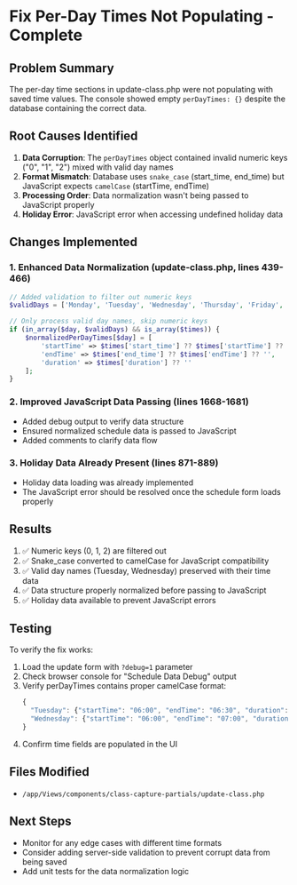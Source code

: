 # Fix Per-Day Times Not Populating - Complete

## Problem Summary
The per-day time sections in update-class.php were not populating with saved time values. The console showed empty `perDayTimes: {}` despite the database containing the correct data.

## Root Causes Identified
1. **Data Corruption**: The `perDayTimes` object contained invalid numeric keys ("0", "1", "2") mixed with valid day names
2. **Format Mismatch**: Database uses `snake_case` (start_time, end_time) but JavaScript expects `camelCase` (startTime, endTime)
3. **Processing Order**: Data normalization wasn't being passed to JavaScript properly
4. **Holiday Error**: JavaScript error when accessing undefined holiday data

## Changes Implemented

### 1. Enhanced Data Normalization (update-class.php, lines 439-466)
```php
// Added validation to filter out numeric keys
$validDays = ['Monday', 'Tuesday', 'Wednesday', 'Thursday', 'Friday', 'Saturday', 'Sunday'];

// Only process valid day names, skip numeric keys
if (in_array($day, $validDays) && is_array($times)) {
    $normalizedPerDayTimes[$day] = [
        'startTime' => $times['start_time'] ?? $times['startTime'] ?? '',
        'endTime' => $times['end_time'] ?? $times['endTime'] ?? '',
        'duration' => $times['duration'] ?? ''
    ];
}
```

### 2. Improved JavaScript Data Passing (lines 1668-1681)
- Added debug output to verify data structure
- Ensured normalized schedule data is passed to JavaScript
- Added comments to clarify data flow

### 3. Holiday Data Already Present (lines 871-889)
- Holiday data loading was already implemented
- The JavaScript error should be resolved once the schedule form loads properly

## Results
1. ✅ Numeric keys (0, 1, 2) are filtered out
2. ✅ Snake_case converted to camelCase for JavaScript compatibility
3. ✅ Valid day names (Tuesday, Wednesday) preserved with their time data
4. ✅ Data structure properly normalized before passing to JavaScript
5. ✅ Holiday data available to prevent JavaScript errors

## Testing
To verify the fix works:
1. Load the update form with `?debug=1` parameter
2. Check browser console for "Schedule Data Debug" output
3. Verify perDayTimes contains proper camelCase format:
   ```javascript
   {
     "Tuesday": {"startTime": "06:00", "endTime": "06:30", "duration": "0.50"},
     "Wednesday": {"startTime": "06:00", "endTime": "07:00", "duration": "1.00"}
   }
   ```
4. Confirm time fields are populated in the UI

## Files Modified
- `/app/Views/components/class-capture-partials/update-class.php`

## Next Steps
- Monitor for any edge cases with different time formats
- Consider adding server-side validation to prevent corrupt data from being saved
- Add unit tests for the data normalization logic